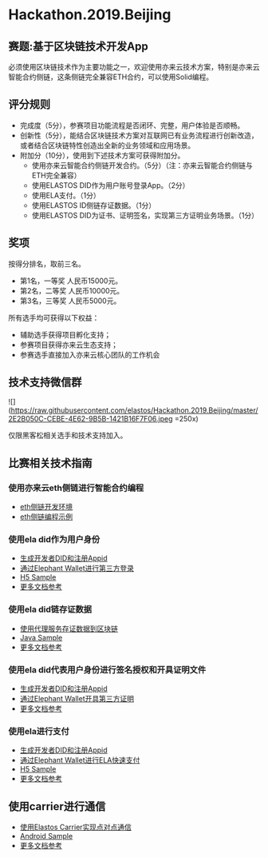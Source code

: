 # Hackathon.2019.Beijing

## 赛题:基于区块链技术开发App
必须使用区块链技术作为主要功能之一，欢迎使用亦来云技术方案，特别是亦来云智能合约侧链，这条侧链完全兼容ETH合约，可以使用Solid编程。

## 评分规则

- 完成度（5分），参赛项目功能流程是否闭环、完整，用户体验是否顺畅。
- 创新性（5分），能结合区块链技术方案对互联网已有业务流程进行创新改造，或者结合区块链特性创造出全新的业务领域和应用场景。
- 附加分（10分），使用到下述技术方案可获得附加分。
  - 使用亦来云智能合约侧链开发合约。（5分）（注：亦来云智能合约侧链与ETH完全兼容）
  - 使用ELASTOS DID作为用户账号登录App。（2分）
  - 使用ELA支付。（1分）
  - 使用ELASTOS ID侧链存证数据。（1分）
  - 使用ELASTOS DID为证书、证明签名，实现第三方证明业务场景。（1分）

## 奖项

按得分排名，取前三名。

* 第1名，一等奖 人民币15000元。
* 第2名，二等奖 人民币10000元。
* 第3名，三等奖 人民币5000元。

所有选手均可获得以下权益：

  - 辅助选手获得项目孵化支持；
  - 参赛项目获得亦来云生态支持；
  - 参赛选手直接加入亦来云核心团队的工作机会
  

## 技术支持微信群


![](https://raw.githubusercontent.com/elastos/Hackathon.2019.Beijing/master/2E2B050C-CEBE-4E62-9B5B-1421B16F7F06.jpeg =250x)

仅限黑客松相关选手和技术支持加入。


## 比赛相关技术指南

### 使用亦来云eth侧链进行智能合约编程

- [eth侧链开发环境](./eth_sidechain_env.md)
- [eth侧链编程示例](./eth_sample.md)

### 使用ela did作为用户身份

- [生成开发者DID和注册Appid](./generate_appid.md)
- [通过Elephant Wallet进行第三方登录](./how_to_login_with_did.md)
- [H5 Sample](./how_to_login_with_did.html)
- [更多文档参考](https://github.com/elastos/Elastos.Developer.Doc/blob/master/CN/4.%E9%92%B1%E5%8C%85%E5%AF%B9%E6%8E%A5/4.Elephant%E9%92%B1%E5%8C%85%E5%AF%B9%E6%8E%A5%E5%8D%8F%E8%AE%AE.md)

### 使用ela did链存证数据

- [使用代理服务存证数据到区块链](https://github.com/elastos/Hackathon.2019.Beijing/blob/master/使用代理服务存证数据到区块链.md)
- [Java Sample](https://github.com/elastos/Elastos.SDK.DIDClient.Java/blob/master/sample/src/main/java/sample/com/upChain/UpChainSample.java)
- [更多文档参考](https://did-client-java-api.readthedocs.io/en/latest/)

### 使用ela did代表用户身份进行签名授权和开具证明文件

- [生成开发者DID和注册Appid](./generate_appid.md)
- [通过Elephant Wallet开具第三方证明](https://github.com/elastos/Elastos.Developer.Doc/blob/master/CN/4.%E9%92%B1%E5%8C%85%E5%AF%B9%E6%8E%A5/4.Elephant%E9%92%B1%E5%8C%85%E5%AF%B9%E6%8E%A5%E5%8D%8F%E8%AE%AE.md#sign%E6%8C%87%E4%BB%A4)
- [更多文档参考](https://github.com/elastos/Elastos.Developer.Doc/blob/master/CN/4.%E9%92%B1%E5%8C%85%E5%AF%B9%E6%8E%A5/4.Elephant%E9%92%B1%E5%8C%85%E5%AF%B9%E6%8E%A5%E5%8D%8F%E8%AE%AE.md)

### 使用ela进行支付

- [生成开发者DID和注册Appid](./generate_appid.md)
- [通过Elephant Wallet进行ELA快速支付](./how_to_pay_ela.md)
- [H5 Sample](./how_to_pay_ela.html)
- [更多文档参考](https://github.com/elastos/Elastos.Developer.Doc/blob/master/CN/4.%E9%92%B1%E5%8C%85%E5%AF%B9%E6%8E%A5/4.Elephant%E9%92%B1%E5%8C%85%E5%AF%B9%E6%8E%A5%E5%8D%8F%E8%AE%AE.md)

## 使用carrier进行通信

- [使用Elastos Carrier实现点对点通信](./carrier/get-started-for-android.md)
- [Android Sample](./carrier/demo.md)
- [更多文档参考](https://github.com/elastos/Elastos.NET.Carrier.Native.SDK/blob/master/README.md)
